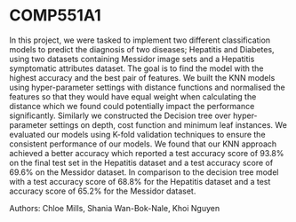 # COMP551A1
In this project, we were tasked to implement two different classification models to predict the diagnosis of two diseases; Hepatitis and Diabetes, using two datasets containing
Messidor image sets and a Hepatitis symptomatic attributes
dataset. The goal is to find the model with the highest accuracy and the best pair of features. We built the KNN models
using hyper-parameter settings with distance functions and
normalised the features so that they would have equal weight
when calculating the distance which we found could potentially impact the performance significantly. Similarly we
constructed the Decision tree over hyper-parameter settings
on depth, cost function and minimum leaf instances. We
evaluated our models using K-fold validation techniques to
ensure the consistent performance of our models. We found
that our KNN approach achieved a better accuracy which
reported a test accuracy score of 93.8% on the final test set
in the Hepatitis dataset and a test accuracy score of 69.6%
on the Messidor dataset. In comparison to the decision tree
model with a test accuracy score of 68.8% for the Hepatitis
dataset and a test accuracy score of 65.2% for the Messidor
dataset.

Authors: Chloe Mills, Shania Wan-Bok-Nale, Khoi Nguyen
